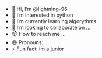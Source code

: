 - 👋 Hi, I’m @lightning-96
- 👀 I’m interested in python
- 🌱 I’m currently learning algorythms
- 💞️ I’m looking to collaborate on ...
- 📫 How to reach me ...
- 😄 Pronouns: ...
- ⚡ Fun fact: im a junior

<!---
lightning-96/lightning-96 is a ✨ special ✨ repository because its `README.md` (this file) appears on your GitHub profile.
You can click the Preview link to take a look at your changes.
--->
